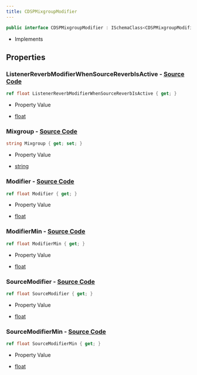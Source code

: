 ```yaml
---
title: CDSPMixgroupModifier
---
```


```csharp
public interface CDSPMixgroupModifier : ISchemaClass<CDSPMixgroupModifier>, ISchemaField, ISchemaClass, INativeHandle
```

- Implements

## Properties

### **ListenerReverbModifierWhenSourceReverbIsActive** - [Source Code](https://github.com/swiftly-solution/swiftlys2/blob/main/managed/src/SwiftlyS2.Generated/Schemas/Interfaces/CDSPMixgroupModifier.cs#L26)

```csharp
ref float ListenerReverbModifierWhenSourceReverbIsActive { get; }
```

- Property Value

- [float](https://learn.microsoft.com/dotnet/api/system.single)

### **Mixgroup** - [Source Code](https://github.com/swiftly-solution/swiftlys2/blob/main/managed/src/SwiftlyS2.Generated/Schemas/Interfaces/CDSPMixgroupModifier.cs#L16)

```csharp
string Mixgroup { get; set; }
```

- Property Value

- [string](https://learn.microsoft.com/dotnet/api/system.string)

### **Modifier** - [Source Code](https://github.com/swiftly-solution/swiftlys2/blob/main/managed/src/SwiftlyS2.Generated/Schemas/Interfaces/CDSPMixgroupModifier.cs#L18)

```csharp
ref float Modifier { get; }
```

- Property Value

- [float](https://learn.microsoft.com/dotnet/api/system.single)

### **ModifierMin** - [Source Code](https://github.com/swiftly-solution/swiftlys2/blob/main/managed/src/SwiftlyS2.Generated/Schemas/Interfaces/CDSPMixgroupModifier.cs#L20)

```csharp
ref float ModifierMin { get; }
```

- Property Value

- [float](https://learn.microsoft.com/dotnet/api/system.single)

### **SourceModifier** - [Source Code](https://github.com/swiftly-solution/swiftlys2/blob/main/managed/src/SwiftlyS2.Generated/Schemas/Interfaces/CDSPMixgroupModifier.cs#L22)

```csharp
ref float SourceModifier { get; }
```

- Property Value

- [float](https://learn.microsoft.com/dotnet/api/system.single)

### **SourceModifierMin** - [Source Code](https://github.com/swiftly-solution/swiftlys2/blob/main/managed/src/SwiftlyS2.Generated/Schemas/Interfaces/CDSPMixgroupModifier.cs#L24)

```csharp
ref float SourceModifierMin { get; }
```

- Property Value

- [float](https://learn.microsoft.com/dotnet/api/system.single)

